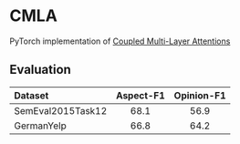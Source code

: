 # CMLA
PyTorch implementation of [Coupled Multi-Layer Attentions](https://www.aaai.org/Conferences/AAAI/2017/PreliminaryPapers/15-Wang-W-14441.pdf)

## Evaluation

| Dataset           | Aspect-F1 | Opinion-F1 |
| :---------------- | :-------: | :--------: |
| SemEval2015Task12 |   68.1    |    56.9    |
| GermanYelp        |   66.8    |    64.2    |
